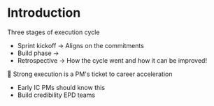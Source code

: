 # Introduction

Three stages of execution cycle

- Sprint kickoff → Aligns on the commitments
- Build phase →
- Retrospective → How the cycle went and how it can be improved!

<aside>
💁 Strong execution is a PM's ticket to career acceleration

</aside>

- Early IC PMs should know this
- Build credibility EPD teams